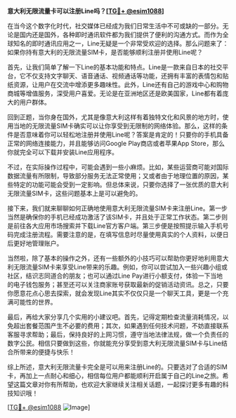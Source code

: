 **意大利无限流量卡可以注册Line吗？[[TG💪+ @esim1088](https://t.me/s/esim1088)]**

在当今这个数字化时代，社交媒体已经成为我们日常生活中不可或缺的一部分。无论是国内还是国外，各种即时通讯软件都为我们提供了便利的沟通方式。而作为全球知名的即时通讯应用之一，Line无疑是一个非常受欢迎的选择。那么问题来了：如果你持有意大利的无限流量SIM卡，是否能够顺利注册并使用Line呢？

首先，让我们简单了解一下Line的基本功能和特点。Line是一款来自日本的社交平台，它不仅支持文字聊天、语音通话、视频通话等功能，还拥有丰富的表情包和贴纸资源，让用户在交流中增添更多趣味性。此外，Line还有自己的游戏中心和购物商城等增值服务，深受用户喜爱。无论是在亚洲地区还是欧美国家，Line都有着庞大的用户群体。

回到正题，当你身在国外，尤其是像意大利这样有着独特文化和风景的地方时，使用当地的无限流量SIM卡确实可以让你享受到无限制的网络体验。那么，这样的条件是否意味着你可以轻松地注册并使用Line呢？答案是肯定的！只要你的手机具备正常的网络连接能力，并且能够访问Google Play商店或者苹果App Store，那么你就完全可以下载并安装Line应用程序。

不过，在实际操作过程中，可能会遇到一些小麻烦。比如，某些运营商可能对国际数据流量有所限制，导致部分服务无法正常使用；又或者由于地理位置的原因，某些特定的功能可能会受到一定影响。但总体来说，只要你选择了一张优质的意大利无限流量SIM卡，这些问题基本上是可以避免的。

接下来，我们就来聊聊如何正确地使用意大利无限流量SIM卡来注册Line。第一步当然是确保你的手机已经成功激活了该SIM卡，并且处于正常工作状态。第二步则是前往各大应用市场搜索并下载Line官方客户端。第三步便是按照提示输入手机号码完成注册流程。需要注意的是，在填写信息时尽量使用真实的个人资料，以便日后更好地管理账户。

当然啦，除了基本的操作之外，还有一些额外的小技巧可以帮助你更好地利用意大利无限流量SIM卡来享受Line带来的乐趣。例如，你可以尝试加入一些兴趣小组或社区，结识志同道合的朋友；也可以通过Line Pay进行小额支付，体验一下当地的电子钱包服务；甚至还可以关注商家账号获取最新的促销活动资讯。总之，只要你愿意花点心思去探索，就会发现Line其实不仅仅只是一个聊天工具，更是一个充满可能性的世界。

最后，再给大家分享几个实用的小建议吧。首先，记得定期检查流量消耗情况，以免超出套餐范围产生不必要的费用；其次，如果遇到任何技术问题，不妨直接联系客服寻求帮助；最后，保持良好的上网习惯，遵守当地法律法规，做一个负责任的数字公民。相信只要做到这些，你就能充分享受到意大利无限流量SIM卡与Line结合所带来的便捷与快乐！

综上所述，意大利无限流量卡完全是可以用来注册Line的。只要选对了合适的SIM卡，再加上一点耐心和细心，相信每位用户都能顺利开启属于自己的Line之旅。希望这篇文章对你有所帮助，也欢迎大家继续关注相关话题，一起探讨更多有趣的科技知识哦！

[[TG💪+ @esim1088](https://t.me/s/esim1088) ![Image](https://i.postimg.cc/4NQfJmqS/Snipaste-2025-05-13-00-14-12.png)]
